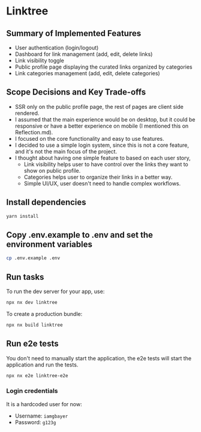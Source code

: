 # Linktree

## Summary of Implemented Features

- User authentication (login/logout)
- Dashboard for link management (add, edit, delete links)
- Link visibility toggle
- Public profile page displaying the curated links organized by categories
- Link categories management (add, edit, delete categories)

## Scope Decisions and Key Trade-offs

- SSR only on the public profile page, the rest of pages are client side rendered.
- I assumed that the main experience would be on desktop, but it could be responsive or have a better experience on mobile (I mentioned this on Reflection.md).
- I focused on the core functionality and easy to use features.
- I decided to use a simple login system, since this is not a core feature, and it's not the main focus of the project.
- I thought about having one simple feature to based on each user story,
    - Link visibility helps user to have control over the links they want to show on public profile.
    - Categories helps user to organize their links in a better way.
    - Simple UI/UX, user doesn't need to handle complex workflows.

## Install dependencies

```sh
yarn install
```

## Copy .env.example to .env and set the environment variables

```sh
cp .env.example .env
```

## Run tasks

To run the dev server for your app, use:

```sh
npx nx dev linktree
```

To create a production bundle:

```sh
npx nx build linktree
```

## Run e2e tests

You don't need to manually start the application, the e2e tests will start the application and run the tests.

```sh
npx nx e2e linktree-e2e
```

### Login credentials

It is a hardcoded user for now:

- Username: `iamgbayer`
- Password: `g123g`
